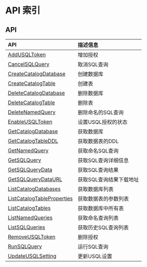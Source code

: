 # API 索引



## API

| API | 描述信息 |
|:---|:---|
|[AddUSQLToken](api/usql-api/add_usql_token)|增加授权|
|[CancelSQLQuery](api/usql-api/cancel_sql_query)|取消SQL查询|
|[CreateCatalogDatabase](api/usql-api/create_catalog_database)|创建数据库|
|[CreateCatalogTable](api/usql-api/create_catalog_table)|创建表|
|[DeleteCatalogDatabase](api/usql-api/delete_catalog_database)|删除数据库|
|[DeleteCatalogTable](api/usql-api/delete_catalog_table)|删除表|
|[DeleteNamedQuery](api/usql-api/delete_named_query)|删除命名的SQL查询|
|[EnableUSQLToken](api/usql-api/enable_usql_token)|设置USQL授权的状态|
|[GetCatalogDatabase](api/usql-api/get_catalog_database)|获取数据库|
|[GetCatalogTableDDL](api/usql-api/get_catalog_table_ddl)|获取数据表的DDL|
|[GetNamedQuery](api/usql-api/get_named_query)|获取命名SQL查询|
|[GetSQLQuery](api/usql-api/get_sql_query)|获取SQL查询详细信息|
|[GetSQLQueryData](api/usql-api/get_sql_query_data)|获取SQL查询结果|
|[GetSQLQueryDataURL](api/usql-api/get_sql_query_data_url)|获取SQL查询结果下载地址|
|[ListCatalogDatabases](api/usql-api/list_catalog_databases)|获取数据库列表|
|[ListCatalogTableProperties](api/usql-api/list_catalog_table_properties)|获取数据表的参数列表|
|[ListCatalogTables](api/usql-api/list_catalog_tables)|获取数据库中所有表|
|[ListNamedQueries](api/usql-api/list_named_queries)|获取命名查询列表|
|[ListSQLQueries](api/usql-api/list_sql_queries)|获取历史SQL查询列表|
|[RemoveUSQLToken](api/usql-api/remove_usql_token)|删除授权|
|[RunSQLQuery](api/usql-api/run_sql_query)|运行SQL查询|
|[UpdateUSQLSetting](api/usql-api/update_usql_setting)|更新USQL设置|



